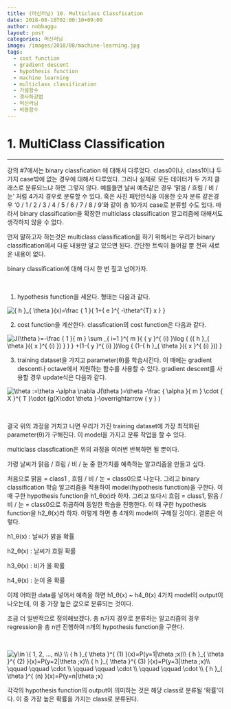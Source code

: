```yaml
---
title: (머신러닝) 10. Multiclass Classfication
date: 2018-08-10T02:00:10+09:00
author: nobbaggu
layout: post
categories: 머신러닝
image: /images/2018/08/machine-learning.jpg
tags:
  - cost function
  - gradient descent
  - hypothesis function
  - machine learning
  - multiclass classification
  - 가설함수
  - 경사하강법
  - 머신러닝
  - 비용함수
---
```

# 1. MultiClass Classification

* * *

강의 #7에서는 binary classfication 에 대해서 다루었다. class0이냐, class1이냐 두 가지 case밖에 없는 경우에 대해서 다루었다. 그러나 실제로 모든 데이터가 두 가지 클래스로 분류되느냐 하면 그렇지 않다. 예를들면 날씨 예측같은 경우 &#8216;맑음 / 흐림 / 비 / 눈&#8217; 처럼 4가지 경우로 분류할 수 있다. 혹은 사진 패턴인식을 이용한 숫자 분류 같은경우 &#8216;0 / 1 / 2 / 3 / 4 / 5 / 6 / 7 / 8 / 9&#8217;와 같이 총 10가지 case로 분류할 수도 있다. 따라서 binary classification을 확장한 multiclass classification 알고리즘에 대해서도 생각하지 않을 수 없다.

먼저 말하고자 하는것은 multiclass classification을 하기 위해서는 우리가 binary classification에서 다룬 내용만 알고 있으면 된다. 간단한 트릭이 들어갈 뿐 전혀 새로운 내용이 없다.

binary classification에 대해 다시 한 번 짚고 넘어가자.

&nbsp;

  1. hypothesis function을 세운다. 형태는 다음과 같다.

<img src="https://latex.codecogs.com/gif.latex?{&space;h&space;}_{&space;\theta&space;}(x)=\frac&space;{&space;1&space;}{&space;1+{&space;e&space;}^{&space;-\theta^{T}&space;x&space;}&space;}" alt="{ h }_{ \theta }(x)=\frac { 1 }{ 1+{ e }^{ -\theta^{T} x } }" align="absmiddle" /> 

2. cost function을 계산한다. classfication의 cost function은 다음과 같다.

<img src="https://latex.codecogs.com/gif.latex?J(\theta&space;)=-\frac&space;{&space;1&space;}{&space;m&space;}&space;\sum&space;_{&space;i=1&space;}^{&space;m&space;}{&space;{&space;y&space;}^{&space;(i)&space;}\log&space;{&space;({&space;h&space;}_{&space;\theta&space;}({&space;x&space;}^{&space;(i)&space;})&space;}&space;)&space;}&space;+(1-{&space;y&space;}^{&space;(i)&space;})\log&space;{&space;(1-{&space;h&space;}_{&space;\theta&space;}({&space;x&space;}^{&space;(i)&space;}))&space;}" alt="J(\theta )=-\frac { 1 }{ m } \sum _{ i=1 }^{ m }{ { y }^{ (i) }\log { ({ h }_{ \theta }({ x }^{ (i) }) } ) } +(1-{ y }^{ (i) })\log { (1-{ h }_{ \theta }({ x }^{ (i) })) }" align="absmiddle" /> 

3. training dataset을 가지고 parameter(θ)를 학습시킨다. 이 때에는 gradient descent나 octave에서 지원하는 함수를 사용할 수 있다. gradient descent를 사용할 경우 update식은 다음과 같다.

<img src="https://latex.codecogs.com/gif.latex?\theta&space;:=\theta&space;-\alpha&space;\nabla&space;J(\theta&space;)=\theta&space;-\frac&space;{&space;\alpha&space;}{&space;m&space;}&space;\cdot&space;{&space;X&space;}^{&space;T&space;}\cdot&space;(g(X\cdot&space;\theta&space;)-\overrightarrow&space;{&space;y&space;}&space;)" alt="\theta :=\theta -\alpha \nabla J(\theta )=\theta -\frac { \alpha }{ m } \cdot { X }^{ T }\cdot (g(X\cdot \theta )-\overrightarrow { y } )" align="absmiddle" /> 

&nbsp;

결국 위의 과정을 거치고 나면 우리가 가진 training dataset에 가장 최적화된 parameter(θ)가 구해진다. 이 model을 가지고 분류 작업을 할 수 있다.

multiclass classfication은 위의 과정을 여러번 반복하면 될 뿐이다.

가령 날씨가 맑음 / 흐림 / 비 / 눈 중 한가지를 예측하는 알고리즘을 만들고 싶다.

처음으로 맑음 = class1 , 흐림 / 비 / 눈 = class0으로 나눈다. 그리고 binary classification 학습 알고리즘을 적용하여 model(hypothesis function)을 구한다. 이 때 구한 hypothesis function을 h1\_θ(x)라 하자. 그리고 또다시 흐림 = class1, 맑음 / 비 / 눈 = class0으로 취급하여 동일한 학습을 진행한다. 이 때 구한 hypothesis function을 h2\_θ(x)라 하자. 이렇게 하면 총 4개의 model이 구해질 것이다. 결론은 이렇다.

h1_θ(x) : 날씨가 맑을 확률

h2_θ(x) : 날씨가 흐릴 확률

h3_θ(x) : 비가 올 확률

h4_θ(x) : 눈이 올 확률

이제 어떠한 data를 넣어서 예측을 하면 h1\_θ(x) ~ h4\_θ(x) 4가지 model의 output이 나오는데, 이 중 가장 높은 값으로 분류되는 것이다.

조금 더 일반적으로 정의해보겠다. 총 n가지 경우로 분류하는 알고리즘의 경우 regression을 총 n번 진행하여 n개의 hypothesis function을 구한다.

&nbsp;

<img src="https://latex.codecogs.com/gif.latex?y\in&space;\{&space;1,&space;2,&space;...,&space;n\}&space;\\&space;{&space;h&space;}_{&space;\theta&space;}^{&space;(1)&space;}(x)=P(y=1|\theta&space;;x)\\&space;{&space;h&space;}_{&space;\theta&space;}^{&space;(2)&space;}(x)=P(y=2|\theta&space;;x)\\&space;{&space;h&space;}_{&space;\theta&space;}^{&space;(3)&space;}(x)=P(y=3|\theta&space;;x)\\&space;\qquad&space;\qquad&space;\cdot&space;\\&space;\qquad&space;\qquad&space;\cdot&space;\\&space;\qquad&space;\qquad&space;\cdot&space;\\&space;{&space;h&space;}_{&space;\theta&space;}^{&space;(n)&space;}(x)=P(y=n|\theta&space;;x)" alt="y\in \{ 1, 2, ..., n\} \\ { h }_{ \theta }^{ (1) }(x)=P(y=1|\theta ;x)\\ { h }_{ \theta }^{ (2) }(x)=P(y=2|\theta ;x)\\ { h }_{ \theta }^{ (3) }(x)=P(y=3|\theta ;x)\\ \qquad \qquad \cdot \\ \qquad \qquad \cdot \\ \qquad \qquad \cdot \\ { h }_{ \theta }^{ (n) }(x)=P(y=n|\theta ;x)" align="absmiddle" /> 

각각의 hypothesis function의 output이 의미하는 것은 해당 class로 분류될 &#8216;확률&#8217;이다. 이 중 가장 높은 확률을 가지는 class로 분류된다.